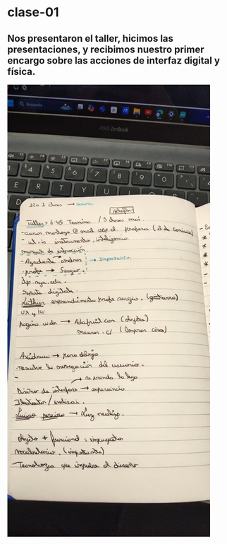 # clase-01
## Nos presentaron el taller, hicimos las presentaciones, y recibimos nuestro primer encargo sobre las acciones de interfaz digital y física.
![texto](./apuntes.jpg)
